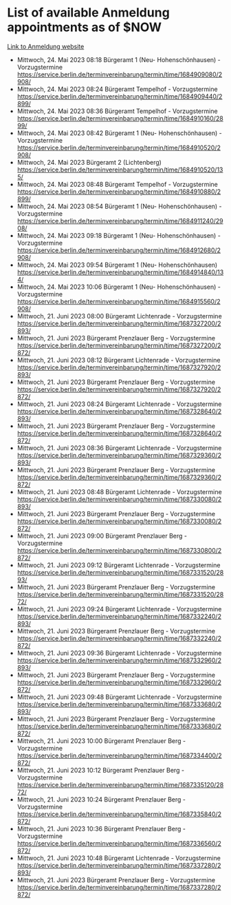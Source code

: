 # List of available Anmeldung appointments as of $NOW
[Link to Anmeldung website](https://service.berlin.de/terminvereinbarung/termin/tag.php?termin=1&anliegen[]=120686&dienstleisterlist=122210,122217,327316,122219,327312,122227,327314,122231,327346,122243,327348,122254,122252,329742,122260,329745,122262,329748,122271,327278,122273,327274,122277,327276,330436,122280,327294,122282,327290,122284,327292,122291,327270,122285,327266,122286,327264,122296,327268,150230,329760,122297,327286,122294,327284,122312,329763,122314,329775,122304,327330,122311,327334,122309,327332,317869,122281,327352,122279,329772,122283,122276,327324,122274,327326,122267,329766,122246,327318,122251,327320,122257,327322,122208,327298,122226,327300&herkunft=http%3A%2F%2Fservice.berlin.de%2Fdienstleistung%2F120686%2F)
- Mittwoch, 24. Mai 2023 08:18 Bürgeramt 1 (Neu- Hohenschönhausen) - Vorzugstermine https://service.berlin.de/terminvereinbarung/termin/time/1684909080/2908/
- Mittwoch, 24. Mai 2023 08:24 Bürgeramt Tempelhof - Vorzugstermine https://service.berlin.de/terminvereinbarung/termin/time/1684909440/2899/
- Mittwoch, 24. Mai 2023 08:36 Bürgeramt Tempelhof - Vorzugstermine https://service.berlin.de/terminvereinbarung/termin/time/1684910160/2899/
- Mittwoch, 24. Mai 2023 08:42 Bürgeramt 1 (Neu- Hohenschönhausen) - Vorzugstermine https://service.berlin.de/terminvereinbarung/termin/time/1684910520/2908/
- Mittwoch, 24. Mai 2023  Bürgeramt 2 (Lichtenberg) https://service.berlin.de/terminvereinbarung/termin/time/1684910520/135/
- Mittwoch, 24. Mai 2023 08:48 Bürgeramt Tempelhof - Vorzugstermine https://service.berlin.de/terminvereinbarung/termin/time/1684910880/2899/
- Mittwoch, 24. Mai 2023 08:54 Bürgeramt 1 (Neu- Hohenschönhausen) - Vorzugstermine https://service.berlin.de/terminvereinbarung/termin/time/1684911240/2908/
- Mittwoch, 24. Mai 2023 09:18 Bürgeramt 1 (Neu- Hohenschönhausen) - Vorzugstermine https://service.berlin.de/terminvereinbarung/termin/time/1684912680/2908/
- Mittwoch, 24. Mai 2023 09:54 Bürgeramt 1 (Neu- Hohenschönhausen) https://service.berlin.de/terminvereinbarung/termin/time/1684914840/134/
- Mittwoch, 24. Mai 2023 10:06 Bürgeramt 1 (Neu- Hohenschönhausen) - Vorzugstermine https://service.berlin.de/terminvereinbarung/termin/time/1684915560/2908/
- Mittwoch, 21. Juni 2023 08:00 Bürgeramt Lichtenrade - Vorzugstermine https://service.berlin.de/terminvereinbarung/termin/time/1687327200/2893/
- Mittwoch, 21. Juni 2023  Bürgeramt Prenzlauer Berg - Vorzugstermine https://service.berlin.de/terminvereinbarung/termin/time/1687327200/2872/
- Mittwoch, 21. Juni 2023 08:12 Bürgeramt Lichtenrade - Vorzugstermine https://service.berlin.de/terminvereinbarung/termin/time/1687327920/2893/
- Mittwoch, 21. Juni 2023  Bürgeramt Prenzlauer Berg - Vorzugstermine https://service.berlin.de/terminvereinbarung/termin/time/1687327920/2872/
- Mittwoch, 21. Juni 2023 08:24 Bürgeramt Lichtenrade - Vorzugstermine https://service.berlin.de/terminvereinbarung/termin/time/1687328640/2893/
- Mittwoch, 21. Juni 2023  Bürgeramt Prenzlauer Berg - Vorzugstermine https://service.berlin.de/terminvereinbarung/termin/time/1687328640/2872/
- Mittwoch, 21. Juni 2023 08:36 Bürgeramt Lichtenrade - Vorzugstermine https://service.berlin.de/terminvereinbarung/termin/time/1687329360/2893/
- Mittwoch, 21. Juni 2023  Bürgeramt Prenzlauer Berg - Vorzugstermine https://service.berlin.de/terminvereinbarung/termin/time/1687329360/2872/
- Mittwoch, 21. Juni 2023 08:48 Bürgeramt Lichtenrade - Vorzugstermine https://service.berlin.de/terminvereinbarung/termin/time/1687330080/2893/
- Mittwoch, 21. Juni 2023  Bürgeramt Prenzlauer Berg - Vorzugstermine https://service.berlin.de/terminvereinbarung/termin/time/1687330080/2872/
- Mittwoch, 21. Juni 2023 09:00 Bürgeramt Prenzlauer Berg - Vorzugstermine https://service.berlin.de/terminvereinbarung/termin/time/1687330800/2872/
- Mittwoch, 21. Juni 2023 09:12 Bürgeramt Lichtenrade - Vorzugstermine https://service.berlin.de/terminvereinbarung/termin/time/1687331520/2893/
- Mittwoch, 21. Juni 2023  Bürgeramt Prenzlauer Berg - Vorzugstermine https://service.berlin.de/terminvereinbarung/termin/time/1687331520/2872/
- Mittwoch, 21. Juni 2023 09:24 Bürgeramt Lichtenrade - Vorzugstermine https://service.berlin.de/terminvereinbarung/termin/time/1687332240/2893/
- Mittwoch, 21. Juni 2023  Bürgeramt Prenzlauer Berg - Vorzugstermine https://service.berlin.de/terminvereinbarung/termin/time/1687332240/2872/
- Mittwoch, 21. Juni 2023 09:36 Bürgeramt Lichtenrade - Vorzugstermine https://service.berlin.de/terminvereinbarung/termin/time/1687332960/2893/
- Mittwoch, 21. Juni 2023  Bürgeramt Prenzlauer Berg - Vorzugstermine https://service.berlin.de/terminvereinbarung/termin/time/1687332960/2872/
- Mittwoch, 21. Juni 2023 09:48 Bürgeramt Lichtenrade - Vorzugstermine https://service.berlin.de/terminvereinbarung/termin/time/1687333680/2893/
- Mittwoch, 21. Juni 2023  Bürgeramt Prenzlauer Berg - Vorzugstermine https://service.berlin.de/terminvereinbarung/termin/time/1687333680/2872/
- Mittwoch, 21. Juni 2023 10:00 Bürgeramt Prenzlauer Berg - Vorzugstermine https://service.berlin.de/terminvereinbarung/termin/time/1687334400/2872/
- Mittwoch, 21. Juni 2023 10:12 Bürgeramt Prenzlauer Berg - Vorzugstermine https://service.berlin.de/terminvereinbarung/termin/time/1687335120/2872/
- Mittwoch, 21. Juni 2023 10:24 Bürgeramt Prenzlauer Berg - Vorzugstermine https://service.berlin.de/terminvereinbarung/termin/time/1687335840/2872/
- Mittwoch, 21. Juni 2023 10:36 Bürgeramt Prenzlauer Berg - Vorzugstermine https://service.berlin.de/terminvereinbarung/termin/time/1687336560/2872/
- Mittwoch, 21. Juni 2023 10:48 Bürgeramt Lichtenrade - Vorzugstermine https://service.berlin.de/terminvereinbarung/termin/time/1687337280/2893/
- Mittwoch, 21. Juni 2023  Bürgeramt Prenzlauer Berg - Vorzugstermine https://service.berlin.de/terminvereinbarung/termin/time/1687337280/2872/
